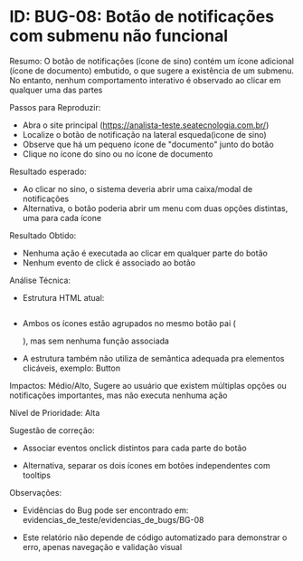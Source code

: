 # ID: BUG-08: Botão de notificações com submenu não funcional

Resumo:
O botão de notificações (ícone de sino) contém um ícone adicional (ícone de documento) embutido, o que sugere a existência de um submenu. No entanto, nenhum comportamento interativo é observado ao clicar em qualquer uma das partes


Passos para Reproduzir:
- Abra o site principal (https://analista-teste.seatecnologia.com.br/)
- Localize o botão de notificação na lateral esqueda(icone de sino)
- Observe que há um pequeno ícone de "documento" junto do botão
- Clique no ícone do sino ou no ícone de documento

Resultado esperado: 
- Ao clicar no sino, o sistema deveria abrir uma caixa/modal de notificações
- Alternativa, o botão poderia abrir um menu com duas opções distintas, uma para cada ícone

Resultado Obtido:
- Nenhuma ação é executada ao clicar em qualquer parte do botão
- Nenhum evento de click é associado ao botão

Análise Técnica:
- Estrutura HTML atual:

<div class="c-geUhfZ">
  <img src="/assets/bell-181193f6.svg" alt="">
  <div class="c-elqlhd">
    <img src="/assets/document-88923b7b.svg" alt="">
  </div>
</div>

- Ambos os ícones estão agrupados no mesmo botão pai (<div>), mas sem nenhuma função associada

- A estrutura também não utiliza de semântica adequada pra elementos clicáveis, exemplo: Button

Impactos: Médio/Alto, Sugere ao usuário que existem múltiplas opções ou notificações importantes, mas não executa nenhuma ação

Nível de Prioridade: Alta

Sugestão de correção:
- Associar eventos onclick distintos para cada parte do botão

- Alternativa, separar os dois ícones em botões independentes com tooltips

Observações:
- Evidências do Bug pode ser encontrado em: evidencias_de_teste/evidencias_de_bugs/BG-08

- Este relatório não depende de código automatizado para demonstrar o erro, apenas navegação e validação visual